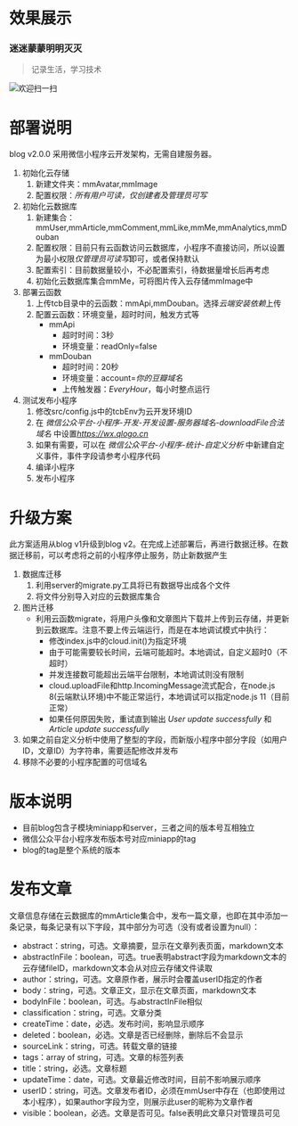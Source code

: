 # 效果展示

### 迷迷蒙蒙明明灭灭
> 记录生活，学习技术

![欢迎扫一扫](https://user-images.githubusercontent.com/10728431/53088139-dd191400-3543-11e9-99b7-a5dfb4dceeff.jpg)

# 部署说明
blog v2.0.0 采用微信小程序云开发架构，无需自建服务器。

1. 初始化云存储
   1. 新建文件夹：mmAvatar,mmImage
   2. 配置权限：*所有用户可读，仅创建者及管理员可写*
2. 初始化云数据库
   1. 新建集合：mmUser,mmArticle,mmComment,mmLike,mmMe,mmAnalytics,mmDouban
   2. 配置权限：目前只有云函数访问云数据库，小程序不直接访问，所以设置为最小权限*仅管理员可读写*即可，或者保持默认
   3. 配置索引：目前数据量较小，不必配置索引，待数据量增长后再考虑
   4. 初始化云数据库集合mmMe，可将图片传入云存储mmImage中
3. 部署云函数
   1. 上传tcb目录中的云函数：mmApi,mmDouban。选择*云端安装依赖*上传
   2. 配置云函数：环境变量，超时时间，触发方式等
      * mmApi
        * 超时时间：3秒
        * 环境变量：readOnly=false
      * mmDouban
        * 超时时间：20秒
        * 环境变量：account=*你的豆瓣域名*
        * 上传触发器：*EveryHour*，每小时整点运行
4. 测试发布小程序
   1. 修改src/config.js中的tcbEnv为云开发环境ID
   2. 在 *微信公众平台-小程序-开发-开发设置-服务器域名-downloadFile合法域名* 中设置*https://wx.qlogo.cn*
   3. 如果有需要，可以在 *微信公众平台-小程序-统计-自定义分析* 中新建自定义事件，事件字段请参考小程序代码
   4. 编译小程序
   5. 发布小程序

# 升级方案
此方案适用从blog v1升级到blog v2。在完成上述部署后，再进行数据迁移。在数据迁移前，可以考虑将之前的小程序停止服务，防止新数据产生

1. 数据库迁移
   1. 利用server的migrate.py工具将已有数据导出成各个文件
   2. 将文件分别导入对应的云数据库集合
2. 图片迁移
   * 利用云函数migrate，将用户头像和文章图片下载并上传到云存储，并更新到云数据库。注意不要上传云端运行，而是在本地调试模式中执行：
     * 修改index.js中的cloud.init()为指定环境
     * 由于可能需要较长时间，云端可能超时。本地调试，自定义超时0（不超时）
     * 并发连接数可能超出云端平台限制，本地调试则没有限制
     * cloud.uploadFile和http.IncomingMessage流式配合，在node.js 8(云端默认环境)中不能正常运行，本地调试可以指定node.js 11（目前正常）
     * 如果任何原因失败，重试直到输出 *User update successfully* 和 *Article update successfully*
3. 如果之前自定义分析中使用了整型的字段，而新版小程序中部分字段（如用户ID，文章ID）为字符串，需要适配修改并发布
4. 移除不必要的小程序配置的可信域名

# 版本说明
* 目前blog包含子模块miniapp和server，三者之间的版本号互相独立
* 微信公众平台小程序发布版本号对应miniapp的tag
* blog的tag是整个系统的版本

# 发布文章
文章信息存储在云数据库的mmArticle集合中，发布一篇文章，也即在其中添加一条记录，每条记录有以下字段，其中部分为可选（没有或者设置为null）：
* abstract：string，可选。文章摘要，显示在文章列表页面，markdown文本
* abstractInFile：boolean，可选。true表明abstract字段为markdown文本的云存储fileID，markdown文本会从对应云存储文件读取
* author：string，可选。文章原作者，展示时会覆盖userID指定的作者
* body：string，可选。文章正文，显示在文章页面，markdown文本
* bodyInFile：boolean，可选。与abstractInFile相似
* classification：string，可选。文章分类
* createTime：date，必选。发布时间，影响显示顺序
* deleted：boolean，必选。文章是否已经删除，删除后不会显示
* sourceLink：string，可选。转载文章的链接
* tags：array of string，可选。文章的标签列表
* title：string，必选。文章标题
* updateTime：date，可选。文章最近修改时间，目前不影响展示顺序
* userID：string，可选。文章发布者ID，必须在mmUser中存在（也即使用过本小程序），如果author字段为空，则展示此user的昵称为文章作者
* visible：boolean，必选。文章是否可见。false表明此文章只对管理员可见

